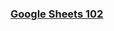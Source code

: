 ### [Google Sheets 102](https://docs.google.com/spreadsheets/d/1VVKfaVhYiXZF-pbs4lgTQDosy-xMjAkB2QgVoCK0PNs/edit?usp=sharing)
